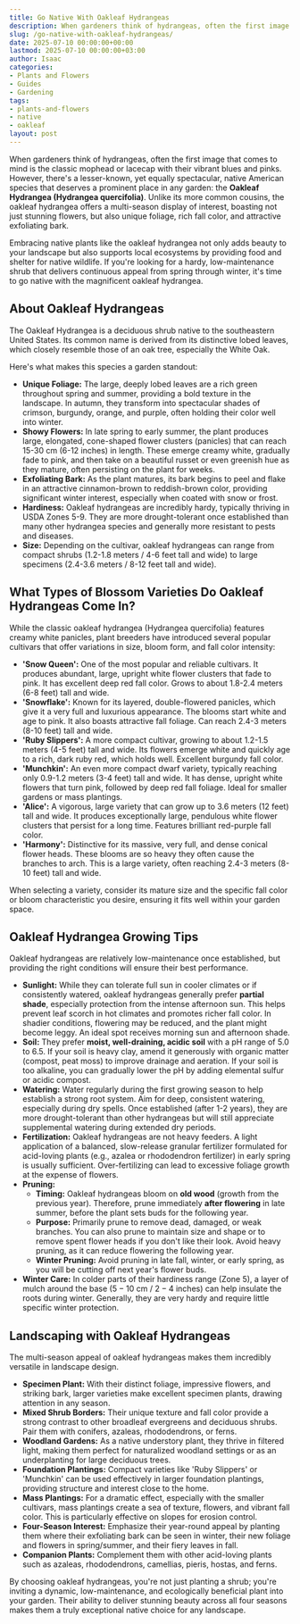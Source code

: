```yaml
---
title: Go Native With Oakleaf Hydrangeas
description: When gardeners think of hydrangeas, often the first image that comes to mind is the classic mophead or lacecap with their vibrant blues and pinks.
slug: /go-native-with-oakleaf-hydrangeas/
date: 2025-07-10 00:00:00+00:00
lastmod: 2025-07-10 00:00:00+03:00
author: Isaac
categories:
- Plants and Flowers
- Guides
- Gardening
tags:
- plants-and-flowers
- native
- oakleaf
layout: post
---
```

When gardeners think of hydrangeas, often the first image that comes to mind is the classic mophead or lacecap with their vibrant blues and pinks. However, there's a lesser-known, yet equally spectacular, native American species that deserves a prominent place in any garden: the **Oakleaf Hydrangea (Hydrangea quercifolia)**. Unlike its more common cousins, the oakleaf hydrangea offers a multi-season display of interest, boasting not just stunning flowers, but also unique foliage, rich fall color, and attractive exfoliating bark.

Embracing native plants like the oakleaf hydrangea not only adds beauty to your landscape but also supports local ecosystems by providing food and shelter for native wildlife. If you're looking for a hardy, low-maintenance shrub that delivers continuous appeal from spring through winter, it's time to go native with the magnificent oakleaf hydrangea.

## About Oakleaf Hydrangeas

The Oakleaf Hydrangea is a deciduous shrub native to the southeastern United States. Its common name is derived from its distinctive lobed leaves, which closely resemble those of an oak tree, especially the White Oak.

Here's what makes this species a garden standout:

* **Unique Foliage:** The large, deeply lobed leaves are a rich green throughout spring and summer, providing a bold texture in the landscape. In autumn, they transform into spectacular shades of crimson, burgundy, orange, and purple, often holding their color well into winter.
* **Showy Flowers:** In late spring to early summer, the plant produces large, elongated, cone-shaped flower clusters (panicles) that can reach 15-30 cm (6-12 inches) in length. These emerge creamy white, gradually fade to pink, and then take on a beautiful russet or even greenish hue as they mature, often persisting on the plant for weeks.
* **Exfoliating Bark:** As the plant matures, its bark begins to peel and flake in an attractive cinnamon-brown to reddish-brown color, providing significant winter interest, especially when coated with snow or frost.
* **Hardiness:** Oakleaf hydrangeas are incredibly hardy, typically thriving in USDA Zones 5-9. They are more drought-tolerant once established than many other hydrangea species and generally more resistant to pests and diseases.
* **Size:** Depending on the cultivar, oakleaf hydrangeas can range from compact shrubs (1.2-1.8 meters / 4-6 feet tall and wide) to large specimens (2.4-3.6 meters / 8-12 feet tall and wide).

## What Types of Blossom Varieties Do Oakleaf Hydrangeas Come In?

While the classic oakleaf hydrangea (Hydrangea quercifolia) features creamy white panicles, plant breeders have introduced several popular cultivars that offer variations in size, bloom form, and fall color intensity:

* **'Snow Queen':** One of the most popular and reliable cultivars. It produces abundant, large, upright white flower clusters that fade to pink. It has excellent deep red fall color. Grows to about 1.8-2.4 meters (6-8 feet) tall and wide.
* **'Snowflake':** Known for its layered, double-flowered panicles, which give it a very full and luxurious appearance. The blooms start white and age to pink. It also boasts attractive fall foliage. Can reach 2.4-3 meters (8-10 feet) tall and wide.
* **'Ruby Slippers':** A more compact cultivar, growing to about 1.2-1.5 meters (4-5 feet) tall and wide. Its flowers emerge white and quickly age to a rich, dark ruby red, which holds well. Excellent burgundy fall color.
* **'Munchkin':** An even more compact dwarf variety, typically reaching only 0.9-1.2 meters (3-4 feet) tall and wide. It has dense, upright white flowers that turn pink, followed by deep red fall foliage. Ideal for smaller gardens or mass plantings.
* **'Alice':** A vigorous, large variety that can grow up to 3.6 meters (12 feet) tall and wide. It produces exceptionally large, pendulous white flower clusters that persist for a long time. Features brilliant red-purple fall color.
* **'Harmony':** Distinctive for its massive, very full, and dense conical flower heads. These blooms are so heavy they often cause the branches to arch. This is a large variety, often reaching 2.4-3 meters (8-10 feet) tall and wide.

When selecting a variety, consider its mature size and the specific fall color or bloom characteristic you desire, ensuring it fits well within your garden space.

## Oakleaf Hydrangea Growing Tips

Oakleaf hydrangeas are relatively low-maintenance once established, but providing the right conditions will ensure their best performance.

* **Sunlight:** While they can tolerate full sun in cooler climates or if consistently watered, oakleaf hydrangeas generally prefer **partial shade**, especially protection from the intense afternoon sun. This helps prevent leaf scorch in hot climates and promotes richer fall color. In shadier conditions, flowering may be reduced, and the plant might become leggy. An ideal spot receives morning sun and afternoon shade.
* **Soil:** They prefer **moist, well-draining, acidic soil** with a pH range of 5.0 to 6.5. If your soil is heavy clay, amend it generously with organic matter (compost, peat moss) to improve drainage and aeration. If your soil is too alkaline, you can gradually lower the pH by adding elemental sulfur or acidic compost.
* **Watering:** Water regularly during the first growing season to help establish a strong root system. Aim for deep, consistent watering, especially during dry spells. Once established (after 1-2 years), they are more drought-tolerant than other hydrangeas but will still appreciate supplemental watering during extended dry periods.
* **Fertilization:** Oakleaf hydrangeas are not heavy feeders. A light application of a balanced, slow-release granular fertilizer formulated for acid-loving plants (e.g., azalea or rhododendron fertilizer) in early spring is usually sufficient. Over-fertilizing can lead to excessive foliage growth at the expense of flowers.
* **Pruning:**
    * **Timing:** Oakleaf hydrangeas bloom on **old wood** (growth from the previous year). Therefore, prune immediately **after flowering** in late summer, before the plant sets buds for the following year.
    * **Purpose:** Primarily prune to remove dead, damaged, or weak branches. You can also prune to maintain size and shape or to remove spent flower heads if you don't like their look. Avoid heavy pruning, as it can reduce flowering the following year.
    * **Winter Pruning:** Avoid pruning in late fall, winter, or early spring, as you will be cutting off next year's flower buds.
* **Winter Care:** In colder parts of their hardiness range (Zone 5), a layer of mulch around the base ($5-10$ cm / $2-4$ inches) can help insulate the roots during winter. Generally, they are very hardy and require little specific winter protection.

## Landscaping with Oakleaf Hydrangeas

The multi-season appeal of oakleaf hydrangeas makes them incredibly versatile in landscape design.

* **Specimen Plant:** With their distinct foliage, impressive flowers, and striking bark, larger varieties make excellent specimen plants, drawing attention in any season.
* **Mixed Shrub Borders:** Their unique texture and fall color provide a strong contrast to other broadleaf evergreens and deciduous shrubs. Pair them with conifers, azaleas, rhododendrons, or ferns.
* **Woodland Gardens:** As a native understory plant, they thrive in filtered light, making them perfect for naturalized woodland settings or as an underplanting for large deciduous trees.
* **Foundation Plantings:** Compact varieties like 'Ruby Slippers' or 'Munchkin' can be used effectively in larger foundation plantings, providing structure and interest close to the home.
* **Mass Plantings:** For a dramatic effect, especially with the smaller cultivars, mass plantings create a sea of texture, flowers, and vibrant fall color. This is particularly effective on slopes for erosion control.
* **Four-Season Interest:** Emphasize their year-round appeal by planting them where their exfoliating bark can be seen in winter, their new foliage and flowers in spring/summer, and their fiery leaves in fall.
* **Companion Plants:** Complement them with other acid-loving plants such as azaleas, rhododendrons, camellias, pieris, hostas, and ferns.

By choosing oakleaf hydrangeas, you're not just planting a shrub; you're inviting a dynamic, low-maintenance, and ecologically beneficial plant into your garden. Their ability to deliver stunning beauty across all four seasons makes them a truly exceptional native choice for any landscape.
